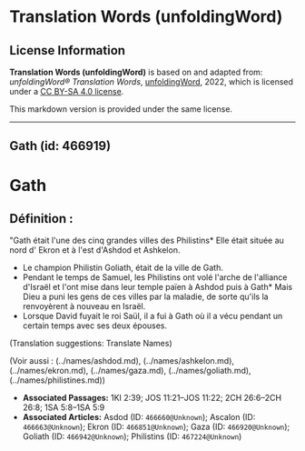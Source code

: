 # Translation Words (unfoldingWord)

## License Information

**Translation Words (unfoldingWord)** is based on and adapted from: _unfoldingWord® Translation Words_, [unfoldingWord](https://unfoldingword.org/utw), 2022, which is licensed under a [CC BY-SA 4.0 license](https://creativecommons.org/licenses/by-sa/4.0/legalcode.en).

This markdown version is provided under the same license.



--------------------------------

## Gath (id: 466919)

Gath
====

Définition :
------------

"Gath était l'une des cinq grandes villes des Philistins\* Elle était située au nord d' Ekron et à l'est d'Ashdod et Ashkelon.

* Le champion Philistin Goliath, était de la ville de Gath.
* Pendant le temps de Samuel, les Philistins ont volé l'arche de l'alliance d'Israël et l'ont mise dans leur temple païen à Ashdod puis à Gath\* Mais Dieu a puni les gens de ces villes par la maladie, de sorte qu'ils la renvoyèrent à nouveau en Israël.
* Lorsque David fuyait le roi Saül, il a fui à Gath où il a vécu pendant un certain temps avec ses deux épouses.

(Translation suggestions: Translate Names)

(Voir aussi : (../names/ashdod.md), (../names/ashkelon.md), (../names/ekron.md), (../names/gaza.md), (../names/goliath.md), (../names/philistines.md))

* **Associated Passages:** 1KI 2:39; JOS 11:21–JOS 11:22; 2CH 26:6–2CH 26:8; 1SA 5:8–1SA 5:9
* **Associated Articles:** Asdod (ID: `466660@Unknown`); Ascalon (ID: `466663@Unknown`); Ekron (ID: `466851@Unknown`); Gaza (ID: `466920@Unknown`); Goliath (ID: `466942@Unknown`); Philistins (ID: `467224@Unknown`)

